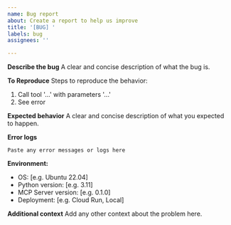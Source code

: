 ```yaml
---
name: Bug report
about: Create a report to help us improve
title: '[BUG] '
labels: bug
assignees: ''

---
```


**Describe the bug**
A clear and concise description of what the bug is.

**To Reproduce**
Steps to reproduce the behavior:
1. Call tool '...' with parameters '...'
2. See error

**Expected behavior**
A clear and concise description of what you expected to happen.

**Error logs**
```
Paste any error messages or logs here
```

**Environment:**
 - OS: [e.g. Ubuntu 22.04]
 - Python version: [e.g. 3.11]
 - MCP Server version: [e.g. 0.1.0]
 - Deployment: [e.g. Cloud Run, Local]

**Additional context**
Add any other context about the problem here.